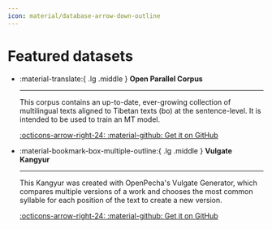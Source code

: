 ```yaml
---
icon: material/database-arrow-down-outline 
---
```


# Featured datasets

<div class="grid cards" markdown>

-   :material-translate:{ .lg .middle } __Open Parallel Corpus__

    ---

    This corpus contains an up-to-date, ever-growing collection of multilingual texts aligned to Tibetan texts (bo) at the sentence-level. It is intended to be used to train an MT model.

    [:octicons-arrow-right-24: :material-github: Get it on GitHub](https://github.com/OpenPecha-Data/C0A2DD042)
    
-   :material-bookmark-box-multiple-outline:{ .lg .middle } __Vulgate Kangyur__

    ---

    This Kangyur was created with OpenPecha's Vulgate Generator, which compares multiple versions of a work and chooses the most common syllable for each position of the text to create a new version.
    
    [:octicons-arrow-right-24: :material-github: Get it on GitHub](#)

</div>
